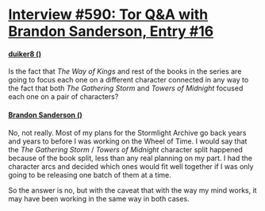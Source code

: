 # [Interview #590: Tor Q&A with Brandon Sanderson, Entry #16](https://www.theoryland.com/intvmain.php?i=590#16)

#### [duiker8 ()](http://www.tor.com/blogs/2010/12/open-call-for-brandon-sanderson-questions#149024)

Is the fact that
*The Way of Kings*
and rest of the books in the series are going to focus each one on a different character connected in any way to the fact that both
*The Gathering Storm*
and
*Towers of Midnight*
focused each one on a pair of characters?

#### [Brandon Sanderson ()](http://www.tor.com/blogs/2011/01/your-questions-for-brandon-sanderson-answered)

No, not really. Most of my plans for the Stormlight Archive go back years and years to before I was working on the Wheel of Time. I would say that the
*The Gathering Storm*
/
*Towers of Midnight*
character split happened because of the book split, less than any real planning on my part. I had the character arcs and decided which ones would fit well together if I was only going to be releasing one batch of them at a time.

So the answer is no, but with the caveat that with the way my mind works, it may have been working in the same way in both cases.

